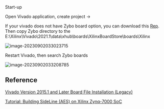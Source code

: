 Start-up

Open Vivado application, create project -> 

If your vivado does not have Zybo board option, you can download this [Rep](https://github.com/Digilent/vivado-boards). Then copy Zybo directory to the E:\Xilinx\Vivado\2021.1\data\xhub\boards\XilinxBoardStore\boards\Xilinx

![image-20230902033023715](E:\side_channel_attack\sideline_attack\img\README\image-20230902033023715.png)

Restart Vivado, then search Zybo boards

![image-20230902033208785](E:\side_channel_attack\sideline_attack\img\README\image-20230902033208785.png)



## Reference

[Vivado Version 2015.1 and Later Board File Installation (Legacy)](https://digilent.com/reference/software/vivado/board-files?redirect=2)

[Tutorial: Building SideLine (AES) on Xilinx Zynq-7000 SoC](https://github.com/Remote-HWA/SideLine_Zynq/tree/master/attack_setup/AES_setup)